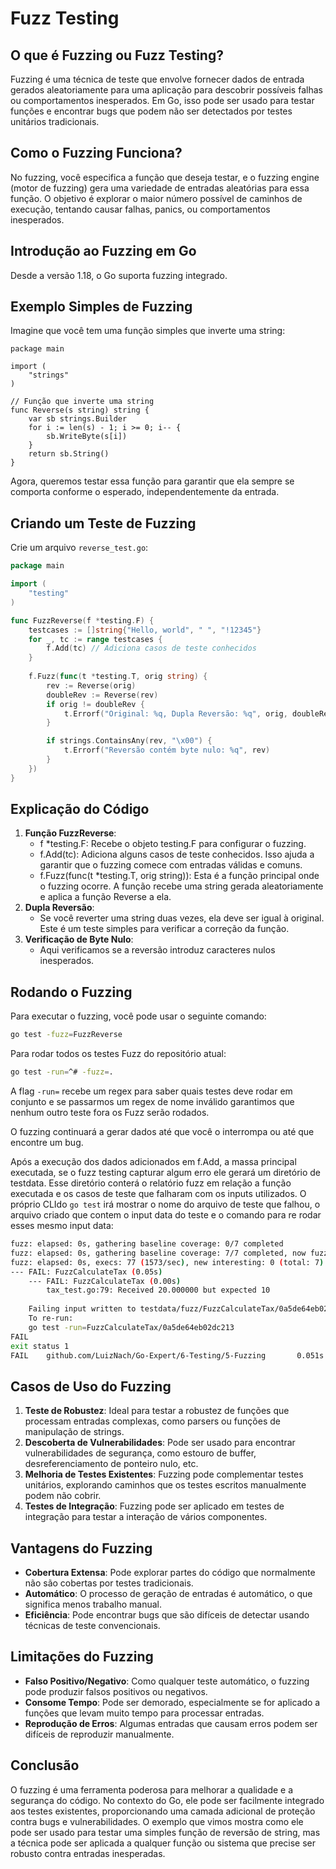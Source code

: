 # Fuzz Testing
  
## O que é Fuzzing ou Fuzz Testing?
Fuzzing é uma técnica de teste que envolve fornecer dados de entrada gerados aleatoriamente para uma aplicação para descobrir possíveis falhas ou comportamentos inesperados. Em Go, isso pode ser usado para testar funções e encontrar bugs que podem não ser detectados por testes unitários tradicionais.  
  
## Como o Fuzzing Funciona?
No fuzzing, você especifica a função que deseja testar, e o fuzzing engine (motor de fuzzing) gera uma variedade de entradas aleatórias para essa função. O objetivo é explorar o maior número possível de caminhos de execução, tentando causar falhas, panics, ou comportamentos inesperados.  
  
## Introdução ao Fuzzing em Go
Desde a versão 1.18, o Go suporta fuzzing integrado.  
  
## Exemplo Simples de Fuzzing
Imagine que você tem uma função simples que inverte uma string:
  
```golang
package main

import (
	"strings"
)

// Função que inverte uma string
func Reverse(s string) string {
	var sb strings.Builder
	for i := len(s) - 1; i >= 0; i-- {
		sb.WriteByte(s[i])
	}
	return sb.String()
}
```
Agora, queremos testar essa função para garantir que ela sempre se comporta conforme o esperado, independentemente da entrada.  
  
## Criando um Teste de Fuzzing
Crie um arquivo `reverse_test.go`:  
  
```go
package main

import (
	"testing"
)

func FuzzReverse(f *testing.F) {
	testcases := []string{"Hello, world", " ", "!12345"}
	for _, tc := range testcases {
		f.Add(tc) // Adiciona casos de teste conhecidos
	}
	
	f.Fuzz(func(t *testing.T, orig string) {
		rev := Reverse(orig)
		doubleRev := Reverse(rev)
		if orig != doubleRev {
			t.Errorf("Original: %q, Dupla Reversão: %q", orig, doubleRev)
		}

		if strings.ContainsAny(rev, "\x00") {
			t.Errorf("Reversão contém byte nulo: %q", rev)
		}
	})
}

```
  
## Explicação do Código
1. **Função FuzzReverse**:  
    * f *testing.F: Recebe o objeto testing.F para configurar o fuzzing.  
    * f.Add(tc): Adiciona alguns casos de teste conhecidos. Isso ajuda a garantir que o fuzzing comece com entradas válidas e comuns.  
    * f.Fuzz(func(t *testing.T, orig string)): Esta é a função principal onde o fuzzing ocorre. A função recebe uma string gerada aleatoriamente e aplica a função Reverse a ela.  
2. **Dupla Reversão**:  
    * Se você reverter uma string duas vezes, ela deve ser igual à original. Este é um teste simples para verificar a correção da função.  
3. **Verificação de Byte Nulo**:  
    * Aqui verificamos se a reversão introduz caracteres nulos inesperados.  

## Rodando o Fuzzing  
Para executar o fuzzing, você pode usar o seguinte comando:  
```sh
go test -fuzz=FuzzReverse
```
Para rodar todos os testes Fuzz do repositório atual:
```sh
go test -run=^# -fuzz=.
```  
A flag `-run=` recebe um regex para saber quais testes deve rodar em conjunto e se passarmos um regex de nome inválido garantimos que nenhum outro teste fora os Fuzz serão rodados.  
  
O fuzzing continuará a gerar dados até que você o interrompa ou até que encontre um bug.  
  
Após a execução dos dados adicionados em f.Add, a massa principal executada, se o fuzz testing capturar algum erro ele gerará um diretório de testdata. Esse diretório conterá o relatório fuzz em relação a função executada e os casos  de teste que falharam com os inputs utilizados. O próprio CLIdo `go test` irá mostrar o nome do arquivo de teste que falhou, o arquivo criado que contem o input data do teste e o comando para re rodar esses mesmo input data:
```sh
fuzz: elapsed: 0s, gathering baseline coverage: 0/7 completed
fuzz: elapsed: 0s, gathering baseline coverage: 7/7 completed, now fuzzing with 6 workers
fuzz: elapsed: 0s, execs: 77 (1573/sec), new interesting: 0 (total: 7)
--- FAIL: FuzzCalculateTax (0.05s)
    --- FAIL: FuzzCalculateTax (0.00s)
        tax_test.go:79: Received 20.000000 but expected 10
    
    Failing input written to testdata/fuzz/FuzzCalculateTax/0a5de64eb02dc213
    To re-run:
    go test -run=FuzzCalculateTax/0a5de64eb02dc213
FAIL
exit status 1
FAIL    github.com/LuizNach/Go-Expert/6-Testing/5-Fuzzing       0.051s
```
  
## Casos de Uso do Fuzzing
  
1. **Teste de Robustez**: Ideal para testar a robustez de funções que processam entradas complexas, como parsers ou funções de manipulação de strings.  
2. **Descoberta de Vulnerabilidades**: Pode ser usado para encontrar vulnerabilidades de segurança, como estouro de buffer, desreferenciamento de ponteiro nulo, etc.  
3. **Melhoria de Testes Existentes**: Fuzzing pode complementar testes unitários, explorando caminhos que os testes escritos manualmente podem não cobrir.  
4. **Testes de Integração**: Fuzzing pode ser aplicado em testes de integração para testar a interação de vários componentes.  

## Vantagens do Fuzzing
* **Cobertura Extensa**: Pode explorar partes do código que normalmente não são cobertas por testes tradicionais.
* **Automático**: O processo de geração de entradas é automático, o que significa menos trabalho manual.
* **Eficiência**: Pode encontrar bugs que são difíceis de detectar usando técnicas de teste convencionais.

## Limitações do Fuzzing
* **Falso Positivo/Negativo**: Como qualquer teste automático, o fuzzing pode produzir falsos positivos ou negativos.
* **Consome Tempo**: Pode ser demorado, especialmente se for aplicado a funções que levam muito tempo para processar entradas.
* **Reprodução de Erros**: Algumas entradas que causam erros podem ser difíceis de reproduzir manualmente.
  
## Conclusão
O fuzzing é uma ferramenta poderosa para melhorar a qualidade e a segurança do código. No contexto do Go, ele pode ser facilmente integrado aos testes existentes, proporcionando uma camada adicional de proteção contra bugs e vulnerabilidades. O exemplo que vimos mostra como ele pode ser usado para testar uma simples função de reversão de string, mas a técnica pode ser aplicada a qualquer função ou sistema que precise ser robusto contra entradas inesperadas.  
